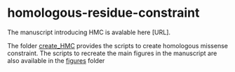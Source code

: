 # homologous-residue-constraint
The manuscript introducing HMC is avalable here [URL]. 

The folder [create_HMC](./create_HMC/readme.md) provides the scripts to create homologous missense constraint. The scripts to recreate the main figures in the manuscript are also available in the [figures](./figures/readme.md) folder 


